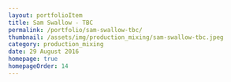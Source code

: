 ```yaml
---
layout: portfolioItem
title: Sam Swallow - TBC
permalink: /portfolio/sam-swallow-tbc/
thumbnail: /assets/img/production_mixing/sam-swallow-tbc.jpeg
category: production_mixing
date: 29 August 2016
homepage: true
homepageOrder: 14
---
```


